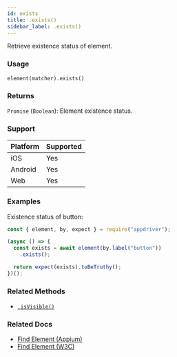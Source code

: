 ```yaml
---
id: exists
title: .exists()
sidebar_label: .exists()
---
```


Retrieve existence status of element.

### Usage

```text
element(matcher).exists()
```

### Returns

`Promise` (`Boolean`): Element existence status.

### Support

| Platform | Supported |
| -------- | --------- |
| iOS      | Yes       |
| Android  | Yes       |
| Web      | Yes       |

### Examples

Existence status of button:

```javascript
const { element, by, expect } = require("appdriver");

(async () => {
  const exists = await element(by.label("button"))
    .exists();

  return expect(exists).toBeTruthy();
})();
```

### Related Methods

- [`.isVisible()`](./isVisible.md)

### Related Docs

- [Find Element (Appium)](http://appium.io/docs/en/commands/element/find-element/)
- [Find Element (W3C)](https://www.w3.org/TR/webdriver/#find-element)